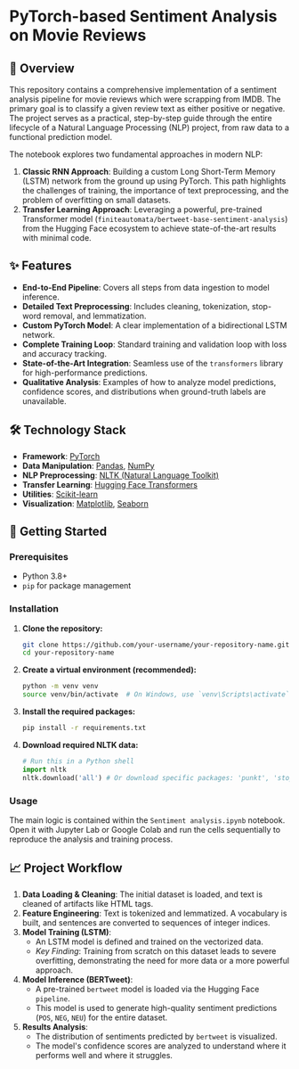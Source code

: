 # PyTorch-based Sentiment Analysis on Movie Reviews

## 📖 Overview

This repository contains a comprehensive implementation of a sentiment analysis pipeline for movie reviews which were scrapping from IMDB. The primary goal is to classify a given review text as either positive or negative. The project serves as a practical, step-by-step guide through the entire lifecycle of a Natural Language Processing (NLP) project, from raw data to a functional prediction model.

The notebook explores two fundamental approaches in modern NLP:
1.  **Classic RNN Approach**: Building a custom Long Short-Term Memory (LSTM) network from the ground up using PyTorch. This path highlights the challenges of training, the importance of text preprocessing, and the problem of overfitting on small datasets.
2.  **Transfer Learning Approach**: Leveraging a powerful, pre-trained Transformer model (`finiteautomata/bertweet-base-sentiment-analysis`) from the Hugging Face ecosystem to achieve state-of-the-art results with minimal code.

## ✨ Features

-   **End-to-End Pipeline**: Covers all steps from data ingestion to model inference.
-   **Detailed Text Preprocessing**: Includes cleaning, tokenization, stop-word removal, and lemmatization.
-   **Custom PyTorch Model**: A clear implementation of a bidirectional LSTM network.
-   **Complete Training Loop**: Standard training and validation loop with loss and accuracy tracking.
-   **State-of-the-Art Integration**: Seamless use of the `transformers` library for high-performance predictions.
-   **Qualitative Analysis**: Examples of how to analyze model predictions, confidence scores, and distributions when ground-truth labels are unavailable.

## 🛠️ Technology Stack

-   **Framework**: [PyTorch](https://pytorch.org/)
-   **Data Manipulation**: [Pandas](https://pandas.pydata.org/), [NumPy](https://numpy.org/)
-   **NLP Preprocessing**: [NLTK (Natural Language Toolkit)](https://www.nltk.org/)
-   **Transfer Learning**: [Hugging Face Transformers](https://huggingface.co/docs/transformers/index)
-   **Utilities**: [Scikit-learn](https://scikit-learn.org/stable/)
-   **Visualization**: [Matplotlib](https://matplotlib.org/), [Seaborn](https://seaborn.pydata.org/)

## 🚀 Getting Started

### Prerequisites

-   Python 3.8+
-   `pip` for package management

### Installation

1.  **Clone the repository:**
    ```sh
    git clone https://github.com/your-username/your-repository-name.git
    cd your-repository-name
    ```

2.  **Create a virtual environment (recommended):**
    ```sh
    python -m venv venv
    source venv/bin/activate  # On Windows, use `venv\Scripts\activate`
    ```

3.  **Install the required packages:**
    ```sh
    pip install -r requirements.txt
    ```

4.  **Download required NLTK data:**
    ```python
    # Run this in a Python shell
    import nltk
    nltk.download('all') # Or download specific packages: 'punkt', 'stopwords', 'wordnet'
    ```

### Usage

The main logic is contained within the `Sentiment analysis.ipynb` notebook. Open it with Jupyter Lab or Google Colab and run the cells sequentially to reproduce the analysis and training process.

## 📈 Project Workflow

1.  **Data Loading & Cleaning**: The initial dataset is loaded, and text is cleaned of artifacts like HTML tags.
2.  **Feature Engineering**: Text is tokenized and lemmatized. A vocabulary is built, and sentences are converted to sequences of integer indices.
3.  **Model Training (LSTM)**:
    -   An LSTM model is defined and trained on the vectorized data.
    -   *Key Finding*: Training from scratch on this dataset leads to severe overfitting, demonstrating the need for more data or a more powerful approach.
4.  **Model Inference (BERTweet)**:
    -   A pre-trained `bertweet` model is loaded via the Hugging Face `pipeline`.
    -   This model is used to generate high-quality sentiment predictions (`POS`, `NEG`, `NEU`) for the entire dataset.
5.  **Results Analysis**:
    -   The distribution of sentiments predicted by `bertweet` is visualized.
    -   The model's confidence scores are analyzed to understand where it performs well and where it struggles.

